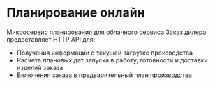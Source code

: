 # Планирование онлайн
Микросервис планирования для облачного сервиса [Заказ дилера](http://www.oknosoft.ru/zd/) предоставляет HTTP API для:

- Получения информации о текущей загрузке производства
- Расчета плановых дат запуска в работу, готовности и доставки изделий заказа
- Включения заказа в предварительный план производства
